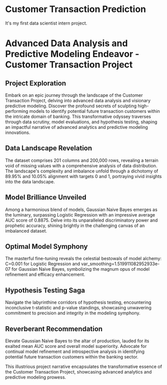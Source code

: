 # Customer Transaction Prediction
 It's my first data scientist intern project.  
# Advanced Data Analysis and Predictive Modeling Endeavor - Customer Transaction Project

## Project Exploration
Embark on an epic journey through the landscape of the Customer Transaction Project, delving into advanced data analysis and visionary predictive modeling. Discover the profound secrets of sculpting high-performing models to identify potential future transaction customers within the intricate domain of banking. This transformative odyssey traverses through data scrutiny, model evaluations, and hypothesis testing, shaping an impactful narrative of advanced analytics and predictive modeling innovations.

## Data Landscape Revelation
The dataset comprises 201 columns and 200,000 rows, revealing a terrain void of missing values with a comprehensive analysis of data distribution. The landscape's complexity and imbalance unfold through a dichotomy of 89.95% and 10.05% alignment with targets 0 and 1, portraying vivid insights into the data landscape.

## Model Brilliance Unveiled
Among a harmonious blend of models, Gaussian Naive Bayes emerges as the luminary, surpassing Logistic Regression with an impressive average AUC score of 0.8875. Delve into its unparalleled discriminatory power and prophetic accuracy, shining brightly in the challenging canvas of an imbalanced dataset.

## Optimal Model Symphony
The masterful fine-tuning reveals the celestial bestowals of model alchemy: C=0.001 for Logistic Regression and var_smoothing=1.519911082952933e-07 for Gaussian Naive Bayes, symbolizing the magnum opus of model refinement and efficacy enhancement.

## Hypothesis Testing Saga
Navigate the labyrinthine corridors of hypothesis testing, encountering inconclusive t-statistic and p-value standings, showcasing unwavering commitment to precision and integrity in the modeling symphony.

## Reverberant Recommendation
Elevate Gaussian Naive Bayes to the altar of production, lauded for its exalted mean AUC score and overall model superiority. Advocate for continual model refinement and introspective analysis in identifying potential future transaction customers within the banking sector.

This illustrious project narrative encapsulates the transformative essence of the Customer Transaction Project, showcasing advanced analytics and predictive modeling prowess.

